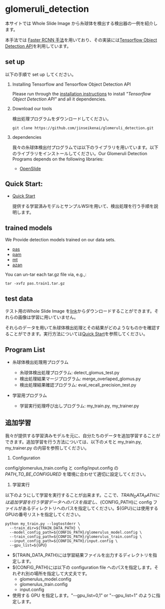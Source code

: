 # glomeruli_detection
本サイトでは Whole Slide Image から糸球体を検出する検出器の一例を紹介します。

本手法では [Faster RCNN 手法](https://arxiv.org/abs/1506.01497)を用いており、その実装には[Tensorflow Object Detection API](https://github.com/tensorflow/models/tree/master/research/object_detection)を利用しています。

## set up

以下の手順で set up してください。

1. Installing Tensorflow and Tensorflow Object Detection API

    Please run through the [installation instructions](https://github.com/tensorflow/models/blob/master/research/object_detection/g3doc/installation.md) to install *"Tensorflow Object Detection API"* and all it dependencies.

2. Download our tools

    検出処理プログラムをダウンロードしてください。

    ```
    git clone https://github.com/jinseikenai/glomeruli_detection.git
    ```

1. dependencies

    我々の糸球体検出付プログラムでは以下のライブラリを用いています。以下のライブラリをインストールしてください。Our Glomeruli Detection Programs depends on the following libraries:

    * [OpenSlide](https://openslide.org/)

## Quick Start:

  * [Quick Start](https://github.com/jinseikenai/glomeruli_detection/blob/master/detecting_glomeruli.md)

    提供する学習済みモデルとサンプルWSIを用いて、検出処理を行う手順を説明します。

## trained models

  We Provide detection models trained on our data sets.

  * [pas](http://www.m.u-tokyo.ac.jp/medinfo/download/jinai/trained_models/pas_train1.tar.gz)
  * [pam](http://www.m.u-tokyo.ac.jp/medinfo/download/jinai/trained_models/pam_train1.tar.gz)
  * [mt](http://www.m.u-tokyo.ac.jp/medinfo/download/jinai/trained_models/mt_train1.tar.gz)
  * [azan](http://www.m.u-tokyo.ac.jp/medinfo/download/jinai/trained_models/azan_train1.tar.gz)

  You can un-tar each tar.gz file via, e.g.,:

  ```
  tar -xvfz pas.train1.tar.gz
  ```

## test data

  テスト用のWhole Slide Image を[link](http://www.m.u-tokyo.ac.jp/medinfo/download/jinai/test_data.tar.gz)からダウンロードすることができます。それらの画像は学習に用いていません。

  それらのデータを用いて糸球体検出処理とその結果がどのようなものかを確認することができます。実行方法については[Quick Start](https://github.com/jinseikenai/glomeruli_detection/blob/master/detecting_glomeruli.md)を参照してください。

## Program List
* 糸球体検出処理用プログラム
  * 糸球体検出処理プログラム: detect_glomus_test.py
  * 検出処理結果マージプログラム: merge_overlaped_glomus.py
  * 検出処理結果確認プログラム: eval_recall_precision_test.py

* 学習用プログラム
  * 学習実行処理呼び出しプログラム: my_train.py, my_trainer.py

## 追加学習

  我々が提供する学習済みモデルを元に、自分たちのデータを追加学習することができます。追加学習を行う方法については、以下のメモと my_train.py, my_trainer.py の内容を参照してください。

1. Configuration

  config/glomerulus_train.config と config/input.config の *PATH_TO_BE_CONFIGURED* を環境に合わせて適切に設定してください。
　
1. 学習実行

  以下のようにして学習を実行することが出来ます。ここで、${TRAIN_DATA_PATH}には追加学習を行う学習データへのパスを指定し、${CONFIG_PATH}に config ファイルがあるディレクトリへのパスを指定してください。${GPU}には使用するGPUの番号リストを指定してください。

  ```
  python my_train.py --logtostderr \
    --train_dir=${TRAIN_DATA_PATH} \
    --model_config_path=${CONFIG_PATH}/glomerulus_model.config \
    --train_config_path=${CONFIG_PATH}/glomerulus_train.config \
    --input_config_path=${CONFIG_PATH}/input.config \
    --gpu_list=${GPU}
  ```

  * ${TRAIN_DATA_PATH}には学習結果ファイルを出力するディレクトリを指定します。
  * ${CONFIG_PATH}には以下の configuration file へのパスを指定します。それぞれ別の場所を指定して大丈夫です。
    * glomerulus_model.config
    * glomerulus_train.config
    * input.config
  * 使用する GPU を指定します。"--gpu_list=0,1" or "--gpu_list=1" のように指定します。


